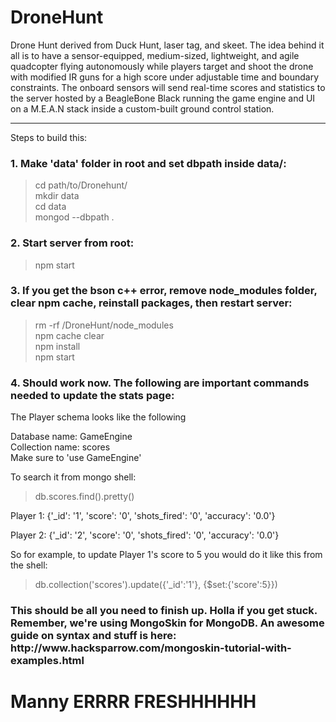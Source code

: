 # DroneHunt

Drone Hunt derived from Duck Hunt, laser tag, and skeet. The idea behind it all is to have a sensor-equipped, medium-sized, lightweight, and agile quadcopter flying autonomously while players target and shoot the drone with modified IR guns for a high score under adjustable time and boundary constraints. The onboard sensors will send real-time scores and statistics to the server hosted by a BeagleBone Black running the game engine and UI on a M.E.A.N stack inside a custom-built ground control station.
<hr/>

Steps to build this:

<h3>1. Make 'data' folder in root and set dbpath inside data/:</h3>

> cd path/to/Dronehunt/ <br>
> mkdir data <br>
> cd data <br>
> mongod --dbpath .

<h3>2. Start server from root:</h3>

> npm start

<h3>3. If you get the bson c++ error, remove node_modules folder, clear npm cache, reinstall packages, then restart server:</h3>

> rm -rf /DroneHunt/node_modules <br>
> npm cache clear <br>
> npm install <br>
> npm start <br>

<h3>4. Should work now. The following are important commands needed to update the stats page:</h3>

The Player schema looks like the following

Database name: GameEngine <br>
Collection name: scores <br>
Make sure to 'use GameEngine'

To search it from mongo shell:
> db.scores.find().pretty()

Player 1: {'_id': '1', 'score': '0', 'shots_fired': '0', 'accuracy': '0.0'}

Player 2: {'_id': '2', 'score': '0', 'shots_fired': '0', 'accuracy': '0.0'}


So for example, to update Player 1's score to 5 you would do it like this from the shell:

> db.collection('scores').update({'_id':'1'}, {$set:{'score':5}})

<h3>This should be all you need to finish up. Holla if you get stuck. Remember, we're using MongoSkin for MongoDB. An awesome guide on syntax and stuff is here: http://www.hacksparrow.com/mongoskin-tutorial-with-examples.html</h3>

<h1>Manny ERRRR FRESHHHHHH</h1>
